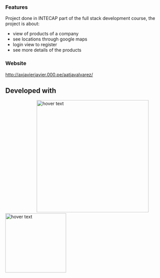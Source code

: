 ### Features
Project done in INTECAP part of the full stack development course, the project is about:
- view of products of a company
- see locations through google maps
- login view to register
- see more details of the products


### Website

http://axjavierjavier.000.pe/aatjavalvarez/

## Developed with
<p align=left>
  &nbsp;&nbsp;&nbsp;&nbsp;&nbsp;&nbsp;&nbsp;&nbsp;&nbsp;&nbsp;&nbsp;&nbsp;&nbsp;&nbsp;&nbsp;&nbsp;&nbsp;&nbsp;&nbsp;&nbsp;&nbsp;&nbsp;&nbsp;&nbsp;
  <img src="https://images.velog.io/images/kimdlzp/post/c56bd5e7-6060-47c5-b149-83a55675f73b/174854.png" width="350" title="hover text">
    <img src="https://upload.wikimedia.org/wikipedia/commons/thumb/d/d5/CSS3_logo_and_wordmark.svg/1200px-CSS3_logo_and_wordmark.svg.png" width="190" height="185" title="hover text">
</p>
